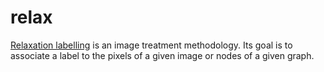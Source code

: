 # relax
[Relaxation labelling](https://en.wikipedia.org/wiki/Relaxation_labelling) is an image treatment methodology. Its goal is to associate a label to the pixels of a given image or nodes of a given graph.

